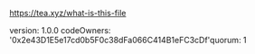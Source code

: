 https://tea.xyz/what-is-this-file

version: 1.0.0
codeOwners:
'0x2e43D1E5e17cd0b5F0c38dFa066C414B1eFC3cDf'quorum: 1

